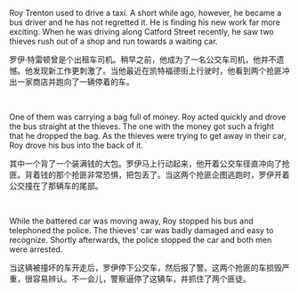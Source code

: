 Roy Trenton used to drive a taxi. A short while ago, however, he became a bus driver and he has not regretted it. He is finding his new work far more exciting. When he was driving along Catford Street recently, he saw two thieves rush out of a shop and run towards a waiting car.

罗伊·特雷顿曾是个出租车司机。稍早之前，他成为了一名公交车司机，他并不遗憾。他发现新工作更刺激了。当他最近在凯特福德街上行驶时，他看到两个抢匪冲出一家商店并跑向了一辆停着的车。

    



One of them was carrying a bag full of money. Roy acted quickly and drove the bus straight at the thieves. The one with the money got such a fright that he dropped the bag. As the thieves were trying to get away in their car, Roy drove his bus into the back of it.

其中一个背了一个装满钱的大包。罗伊马上行动起来，他开着公交车径直冲向了抢匪。背着钱的那个抢匪非常恐惧，把包丢了。当这两个抢匪企图逃跑时，罗伊开着公交撞在了那辆车的尾部。

    



While the battered car was moving away, Roy stopped his bus and telephoned the police. The thieves' car was badly damaged and easy to recognize. Shortly afterwards, the police stopped the car and both men were arrested.

当这辆被撞坏的车开走后，罗伊停下公交车，然后报了警。这两个抢匪的车损毁严重，很容易辨认。不一会儿，警察逼停了这辆车，并抓住了两个匪徒。
